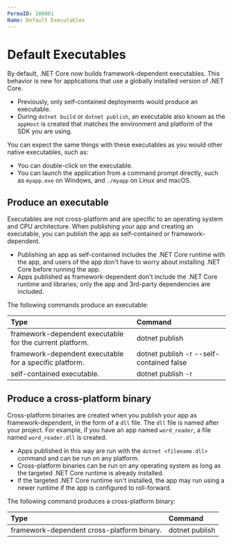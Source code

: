 ```yaml
---
PermaID: 100001
Name: Default Executables
---
```


# Default Executables

By default, .NET Core now builds framework-dependent executables. This behavior is new for applications that use a globally installed version of .NET Core. 

 - Previously, only self-contained deployments would produce an executable.
 - During `dotnet build` or `dotnet publish`, an executable also known as the `appHost` is created that matches the environment and platform of the SDK you are using. 

You can expect the same things with these executables as you would other native executables, such as:

 - You can double-click on the executable.
 - You can launch the application from a command prompt directly, such as `myapp.exe` on Windows, and `./myapp` on Linux and macOS.

## Produce an executable

Executables are not cross-platform and are specific to an operating system and CPU architecture. When publishing your app and creating an executable, you can publish the app as self-contained or framework-dependent. 

 - Publishing an app as self-contained includes the .NET Core runtime with the app, and users of the app don't have to worry about installing .NET Core before running the app. 
 - Apps published as framework-dependent don't include the .NET Core runtime and libraries; only the app and 3rd-party dependencies are included.

The following commands produce an executable:

| Type                                                     | Command   |
|:---------------------------------------------------------|:----------|
| framework-dependent executable for the current platform. | dotnet publish |
| framework-dependent executable for a specific platform.  | dotnet publish -r <RID> --self-contained false  |
| self-contained executable.                               | dotnet publish -r <RID>  |

## Produce a cross-platform binary

Cross-platform binaries are created when you publish your app as framework-dependent, in the form of a `dll` file. The `dll` file is named after your project. For example, if you have an app named `word_reader`, a file named `word_reader.dll` is created. 

 - Apps published in this way are run with the `dotnet <filename.dll>` command and can be run on any platform.
 - Cross-platform binaries can be run on any operating system as long as the targeted .NET Core runtime is already installed. 
 - If the targeted .NET Core runtime isn't installed, the app may run using a newer runtime if the app is configured to roll-forward. 

The following command produces a cross-platform binary:

| Type                                                     | Command   |
|:---------------------------------------------------------|:----------|
| framework-dependent cross-platform binary.               | dotnet publish |